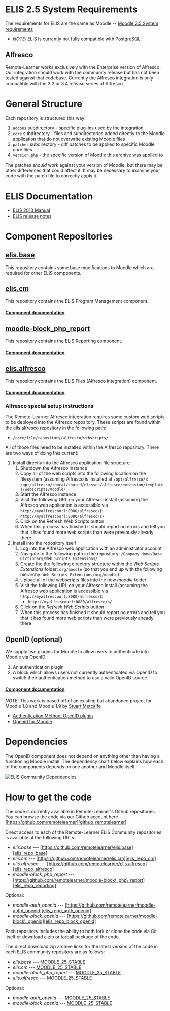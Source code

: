 
ELIS 2.5 System Requirements
============================

The requirements for ELIS are the same as Moodle -- [Moodle 2.5 System requirements][moodle_requirements]

*	*NOTE:* ELIS is currently not fully compatible with PostgreSQL.

Alfresco
--------

Remote-Learner works exclusively with the Enterprise version of Alfresco. Our
integration should work with the community release but has not been tested against
that codebase. Currently the Alfresco integration is only compatible with the
3.2 or 3.4 release series of Alfresco.


General Structure
=================

Each repository is structured this way:

1.	`addons` subdirectory - specific plug-ins used by the integration
2.	`core` subdirectory - files and subdirectories added directly to the Moodle
	application that do not  overwrite existing Moodle files
3.	`patches` subdirectory - diff patches to be applied to specific Moodle core
	files
4.	`version.php` - the specific version of Moodle this archive was applied to

The patches _should_ work against your version of Moodle, but there may be other
differences that could affect it. It may be necessary to examine your code with
the patch file to correctly apply it.


ELIS Documentation
==================

*	[ELIS 2013 Manual][elis_docs_home]
*	[ELIS release notes][elis_release_notes]


Component Repositories
======================

[elis.base][elis_repo_branch_base]
---------------------------

This repository contains some base modifications to Moodle which are required for
other ELIS components.

[elis.cm][elis_repo_branch_cm]
------------------------------

This repository contains the ELIS Program Management component.

#### [Component documentation][elis_docs_home]

[moodle-block\_php\_report][elis_repo_branch_reporting]
--------------------

This repository contains the ELIS Reporting component.

#### [Component documentation][elis_docs_reporting]

[elis.alfresco][elis_repo_branch_alfresco]
------------------------------------------

This repository contains the ELIS Files (Alfresco integration) component.

#### [Component documentation][elis_files_docs]

### Alfresco special setup instructions

The Remote-Learner Alfresco integration requires some custom web scripts to be
deployed into the Alfresco repository. These scripts are found within the
elis.alfresco repository in the following path:

*	`/core/file/repository/alfresco/webscripts/`

All of those files need to be installed within the Alfresco repository. There are
two ways of doing this current:

1. Install directly into the Alfresco application file structure:
	1.	Shutdown the Alfresco instance
	2.	Copy all of the web scripts into the following location on the filesystem
		(assuming Alfresco is installed at `/opt/alfresco/`):
		`/opt/alfresco/tomcat/shared/classes/alfresco/extension/templates/webscripts/moodle/`
	3.	Start the Alfresco instance
	4.	Visit the following URL on your Alfresco install (assuming the Alfresco
		web application is accessible via `http://myalfrescourl:8080/alfresco/`):
		`http://myalfrescourl:8080/alfresco/s/`
	5.	Click on the Refresh Web Scripts button
	6.	When this process has finished it should report no errors and tell you
		that it has found more web scripts than were previously already there
2. Install into the repository itself
	1.	Log into the Alfresco web application with an administrator account
	2.	Navigate to the following path in the repository:
		`/Company Home/Data Dictionary/Web Scripts Extensions/`
	3.	Create the the following directory structure within the *Web Scripts
		Extensions* folder: `org/moodle` (so that you end up with the following
		hierarchy: `Web Scripts Extensions/org/moodle`)
	4.	Upload all of the webscripts files into the new *moodle* folder
	5.	Visit the following URL on your Alfresco install (assuming the Alfresco
		web application is accessible via `http://myalfrescourl:8080/alfresco/`):
		*	`http://myalfrescourl:8080/alfresco/s/`
	6.	Click on the *Refresh Web Scripts* button
	7.	When this process has finished it should report no errors and tell you
		that it has found more web scripts than were previously already there

OpenID (optional)
-----------------

We supply two plugins for Moodle to allow users to authenticate into Moodle via OpenID:
1.	An authentication plugin
2.	A block which allows users not currently authenticated via OpenID to switch
	their authentication method to use a valid OpenID source.

#### [Component documentation][elis_docs_openid]

*NOTE:* This work is based off of an existing but abandoned project for Moodle 1.8
and Moodle 1.9 by [Stuart Metcalfe][stuart_metcalfe]

*	[Authentication Method: OpenID plugin][moodle_org_openid]
*	[Openid for Moodle][openid_original_source]

Dependencies
============

The OpenID component does not depend on anything other than having a functioning
Moodle install. The dependency chart below explains how each of the components
depends on one another and Moodle itself.

![ELIS Community Dependencies][img_depdencies]


How to get the code
===================

The code is currently available in Remote-Learner's Github repositories. You can
browse the code via our Github account here -- [https://github.com/remotelearner][github_remotelearner]

Direct access to each of the Remote-Learner ELIS Community repositories is
available at the following URLs:

*	*elis.base* --- [https://github.com/remotelearner/elis.base][elis_repo_base]
*	*elis.cm* --- [https://github.com/remotelearner/elis.cm][elis_repo_cm]
*	*elis.alfresco* --- [https://github.com/remotelearner/elis.alfresco][elis_repo_alfresco]
*	*moodle-block_php_report* --- [https://github.com/remotelearner/moodle-block\_php\_report][elis_repo_reporting]

Optional:

*	*moodle-auth_openid* --- [https://github.com/remotelearner/moodle-auth\_openid][elis_repo_auth_openid]
*	*moodle-block_openid* --- [https://github.com/remotelearner/moodle-block\_openid][elis_repo_block_openid]

Each repository includes the ability to both fork or clone the code via Git itself
or download a zip or tarball package of the code.

The direct download zip archive links for the latest version of the code in each
ELIS community repository are as follows:

*	*elis.base* --- [MOODLE\_25\_STABLE][zipdl_elis_base]
*	*elis.cm* --- [MOODLE\_25\_STABLE][zipdl_elis_cm]
*	*moodle-block_php_report* --- [MOODLE\_25\_STABLE][zipdl_elis_reporting]
*	*elis.alfresco* --- [MOODLE\_25\_STABLE][zipdl_elis_alfresco]

Optional:

*	*moodle-auth_openid* --- [MOODLE\_25\_STABLE][zipdl_auth_openid]
*	*moodle-block_openid* --- [MOODLE\_25\_STABLE][zipdl_block_openid]


[moodle_requirements]: http://docs.moodle.org/dev/Moodle_2.5_release_notes#Requirements
[elis_docs_home]: http://rlcommunity.remote-learner.net/mod/book/view.php?id=69
[elis_release_notes]: http://rlcommunity.remote-learner.net/course/view.php?id=2
[elis_files_docs]: http://rlcommunity.remote-learner.net/mod/book/view.php?id=65
[elis_docs_reporting]: http://rlcommunity.remote-learner.net/mod/book/view.php?id=69&chapterid=902
[elis_docs_openid]: http://rlcommunity.remote-learner.net/mod/book/view.php?id=26
[stuart_metcalfe]: https://launchpad.net/~stuartmetcalfe
[moodle_org_openid]: https://moodle.org/mod/data/view.php?d=13&rid=928]
[openid_original_source]: https://launchpad.net/moodle-openid
[img_depdencies]: https://raw.github.com/remotelearner/elis.base/MOODLE_25_STABLE/elis_community_dependencies.png
[github_remotelearner]: https://github.com/remotelearner
[elis_repo_base]: https://github.com/remotelearner/elis.base
[elis_repo_cm]: https://github.com/remotelearner/elis.cm
[elis_repo_alfresco]: https://github.com/remotelearner/elis.alfresco
[elis_repo_reporting]: https://github.com/remotelearner/moodle-block_php_report
[elis_repo_auth_openid]: https://github.com/remotelearner/moodle-auth_openid
[elis_repo_block_openid]: https://github.com/remotelearner/moodle-block_openid
[elis_repo_branch_base]: https://github.com/remotelearner/elis.base/tree/MOODLE_25_STABLE
[elis_repo_branch_cm]: https://github.com/remotelearner/elis.cm/tree/MOODLE_25_STABLE
[elis_repo_branch_alfresco]: https://github.com/remotelearner/elis.alfresco/tree/MOODLE_25_STABLE
[elis_repo_branch_reporting]: https://github.com/remotelearner/moodle-block_php_report/tree/MOODLE_25_STABLE
[zipdl_elis_base]: https://github.com/remotelearner/elis.base/zipball/MOODLE_25_STABLE
[zipdl_elis_cm]: https://github.com/remotelearner/elis.cm/zipball/MOODLE_25_STABLE
[zipdl_elis_reporting]: https://github.com/remotelearner/moodle-block_php_report/zipball/MOODLE_25_STABLE
[zipdl_elis_alfresco]: https://github.com/remotelearner/elis.alfresco/zipball/MOODLE_25_STABLE
[zipdl_auth_openid]: https://github.com/remotelearner/moodle-auth_openid/zipball/MOODLE_25_STABLE
[zipdl_block_openid]: https://github.com/remotelearner/moodle-block_openid/zipball/MOODLE_25_STABLE

